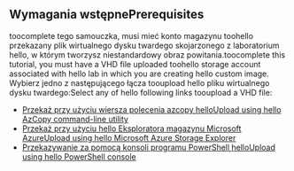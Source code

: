 ## <a name="prerequisites"></a><span data-ttu-id="d1280-101">Wymagania wstępne</span><span class="sxs-lookup"><span data-stu-id="d1280-101">Prerequisites</span></span> 
<span data-ttu-id="d1280-102">toocomplete tego samouczka, musi mieć konto magazynu toohello przekazany plik wirtualnego dysku twardego skojarzonego z laboratorium hello, w którym tworzysz niestandardowy obraz powitania.</span><span class="sxs-lookup"><span data-stu-id="d1280-102">toocomplete this tutorial, you must have a VHD file uploaded toohello storage account associated with hello lab in which you are creating hello custom image.</span></span> <span data-ttu-id="d1280-103">Wybierz jedno z następującego łącza tooupload hello pliku wirtualnego dysku twardego:</span><span class="sxs-lookup"><span data-stu-id="d1280-103">Select any of hello following links tooupload a VHD file:</span></span>

- [<span data-ttu-id="d1280-104">Przekaż przy użyciu wiersza polecenia azcopy hello</span><span class="sxs-lookup"><span data-stu-id="d1280-104">Upload using hello AzCopy command-line utility</span></span>](../articles/devtest-lab/devtest-lab-upload-vhd-using-azcopy.md)
- [<span data-ttu-id="d1280-105">Przekaż przy użyciu hello Eksploratora magazynu Microsoft Azure</span><span class="sxs-lookup"><span data-stu-id="d1280-105">Upload using hello Microsoft Azure Storage Explorer</span></span>](../articles/devtest-lab/devtest-lab-upload-vhd-using-storage-explorer.md)
- [<span data-ttu-id="d1280-106">Przekazywanie za pomocą konsoli programu PowerShell hello</span><span class="sxs-lookup"><span data-stu-id="d1280-106">Upload using hello PowerShell console</span></span>](../articles/devtest-lab/devtest-lab-upload-vhd-using-powershell.md)
